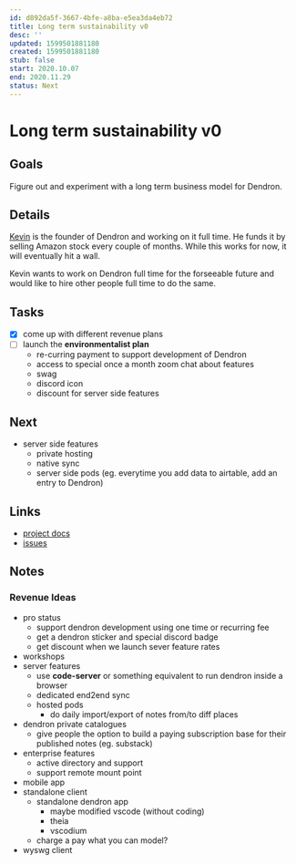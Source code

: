 ```yaml
---
id: d892da5f-3667-4bfe-a8ba-e5ea3da4eb72
title: Long term sustainability v0
desc: ''
updated: 1599501881180
created: 1599501881180
stub: false
start: 2020.10.07
end: 2020.11.29
status: Next
---
```


# Long term sustainability v0

## Goals

Figure out and experiment with a long term business model for Dendron.

## Details

[Kevin](https://github.com/kevinslin) is the founder of Dendron and working on it full time. He funds it by selling Amazon stock every couple of months. While this works for now, it will eventually hit a wall.

Kevin wants to work on Dendron full time for the forseeable future and would like to hire other people full time to do the same. 

## Tasks
- [x] come up with different revenue plans
- [ ] launch the **environmentalist plan**
    - re-curring payment to support development of Dendron
    - access to special once a month zoom chat about features
    - swag
    - discord icon
    - discount for server side features

## Next
- server side features 
    - private hosting
    - native sync
    - server side pods (eg. everytime you add data to airtable, add an entry to Dendron)

## Links
- [project docs](https://dendron.so/notes/d892da5f-3667-4bfe-a8ba-e5ea3da4eb72.html)
- [issues](https://github.com/dendronhq/dendron/labels/pro.lts-v0)

## Notes

### Revenue Ideas
- pro status
    - support dendron development using one time or recurring fee
    - get a dendron sticker and special discord badge
    - get discount when we launch sever feature rates
- workshops
- server features
    - use **code-server** or something equivalent to run dendron inside a browser
    - dedicated end2end sync
    - hosted pods 
        - do daily import/export of notes from/to diff places
- dendron private catalogues
    - give people the option to build a paying subscription base for their published notes (eg. substack)
- enterprise features
    - active directory and support
    - support remote mount point
- mobile app 
- standalone client
    - standalone dendron app  
        - maybe modified vscode (without coding)
        - theia 
        - vscodium
    - charge a pay what you can model?
- wyswg client